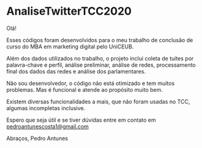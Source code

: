 # AnaliseTwitterTCC2020

Olá!

Esses códigos foram desenvolvidos para o meu trabalho de conclusão de curso do MBA em marketing digital pelo UniCEUB.

Além dos dados utilizados no trabalho, o projeto inclui coleta de tuítes por palavra-chave e perfil, análise preliminar, análise de redes, processamento final dos dados das redes e análise dos parlamentares.

Não sou desenvolvedor, o código não está otimizado e tem muitos problemas. Mas é funcional e atende ao propósito muito bem.

Existem diversas funcionalidades a mais, que não foram usadas no TCC, algumas incompletas inclusive.

Espero que seja útil e se tiver dúvidas entre em contato em pedroantunescosta1@gmail.com

Abraços,
Pedro Antunes

